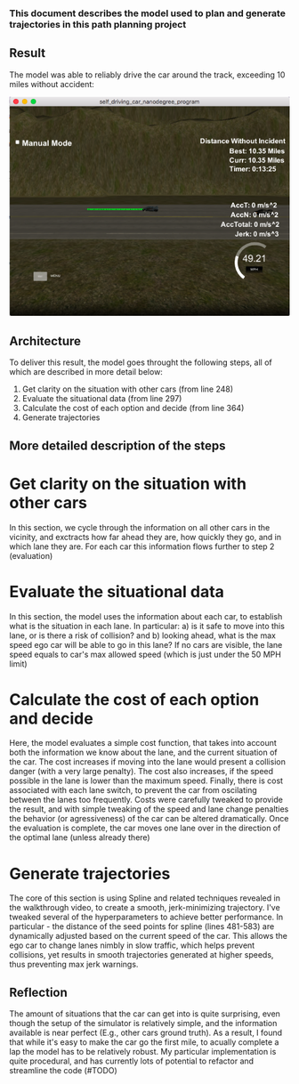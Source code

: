 ### This document describes the model used to plan and generate trajectories in this path planning project

## Result

The model was able to reliably drive the car around the track, exceeding 10 miles without accident:

![Screenshot of simulator](/screen_cap.png)


## Architecture

To deliver this result, the model goes throught the following steps, all of which are described in more detail below:

1. Get clarity on the situation with other cars (from line 248)
2. Evaluate the situational data (from line 297)
3. Calculate the cost of each option and decide (from line 364)
4. Generate trajectories


## More detailed description of the steps

# Get clarity on the situation with other cars 

In this section, we cycle through the information on all other cars in the vicinity, and exctracts how far ahead they are, how quickly they go, and in which lane they are. For each car this information flows further to step 2 (evaluation)


# Evaluate the situational data

In this section, the model uses the information about each car, to establish what is the situation in each lane. In particular: a) is it safe to move into this lane, or is there a risk of collision? and b) looking ahead, what is the max speed ego car will be able to go in this lane? If no cars are visible, the lane speed equals to car's max allowed speed (which is just under the 50 MPH limit)


# Calculate the cost of each option and decide

Here, the model evaluates a simple cost function, that takes into account both the information we know about the lane, and the current situation of the car. The cost increases if moving into the lane would present a collision danger (with a very large penalty). The cost also increases, if the speed possible in the lane is lower than the maximum speed. Finally, there is cost associated with each lane switch, to prevent the car from oscilating between the lanes too frequently. Costs were carefully tweaked to provide the result, and with simple tweaking of the speed and lane change penalties the behavior (or agressiveness) of the car can be altered dramatically. Once the evaluation is complete, the car moves one lane over in the direction of the optimal lane (unless already there)


# Generate trajectories

The core of this section is using Spline and related techniques revealed in the walkthrough video, to create a smooth, jerk-minimizing trajectory. I've tweaked several of the hyperparameters to achieve better performance. In particular - the distance of the seed points for spline (lines 481-583) are dynamically adjusted based on the current speed of the car. This allows the ego car to change lanes nimbly in slow traffic, which helps prevent collisions, yet results in smooth trajectories generated at higher speeds, thus preventing max jerk warnings. 

## Reflection

The amount of situations that the car can get into is quite surprising, even though the setup of the simulator is relatively simple, and the information available is near perfect (E.g., other cars ground truth). As a result, I found that while it's easy to make the car go the first mile, to acually complete a lap the model has to be relatively robust. My particular implementation is quite procedural, and has currently lots of potential to refactor and streamline the code (#TODO)




